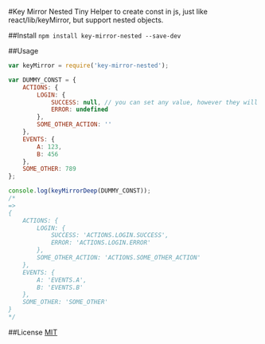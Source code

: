 #Key Mirror Nested
Tiny Helper to create const in js, just like react/lib/keyMirror, but support nested objects.

##Install
`npm install key-mirror-nested --save-dev`

##Usage
```js
var keyMirror = require('key-mirror-nested');

var DUMMY_CONST = {
    ACTIONS: {
        LOGIN: {
            SUCCESS: null, // you can set any value, however they will be replaced.
            ERROR: undefined
        },
        SOME_OTHER_ACTION: ''
    },
    EVENTS: {
        A: 123,
        B: 456
    },
    SOME_OTHER: 789
};

console.log(keyMirrorDeep(DUMMY_CONST));
/*
=>
{ 
    ACTIONS: { 
        LOGIN: { 
            SUCCESS: 'ACTIONS.LOGIN.SUCCESS',
            ERROR: 'ACTIONS.LOGIN.ERROR' 
        },
        SOME_OTHER_ACTION: 'ACTIONS.SOME_OTHER_ACTION' 
    },
    EVENTS: { 
        A: 'EVENTS.A', 
        B: 'EVENTS.B' 
    },
    SOME_OTHER: 'SOME_OTHER' 
}
*/
```

##License
[MIT](http://www.opensource.org/licenses/mit-license.php)


